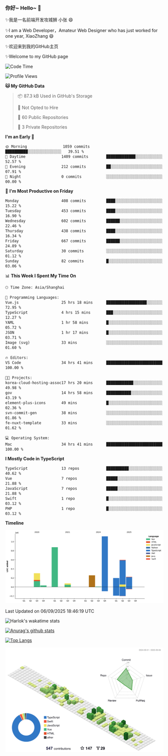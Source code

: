 ### 你好~ Hello~ 👋

✨我是一名前端开发攻城狮 小张 😄

✨I am a Web Developer，Amateur Web Designer who has just worked for one year, XiaoZhang 😄

✨欢迎来到我的GitHub主页

✨Welcome to my GitHub page
<!--
**7148505/7148505** is a ✨ _special_ ✨ repository because its `README.md` (this file) appears on your GitHub profile.

Here are some ideas to get you started:

- 🔭 I’m currently working on ...
- 🌱 I’m currently learning ...
- 👯 I’m looking to collaborate on ...
- 🤔 I’m looking for help with ...
- 💬 Ask me about ...
- 📫 How to reach me: ...
- 😄 Pronouns: ...
- ⚡ Fun fact: ...
-->

<!--START_SECTION:waka-->
![Code Time](http://img.shields.io/badge/Code%20Time-2%2C959%20hrs%2045%20mins-blue)

![Profile Views](http://img.shields.io/badge/Profile%20Views-0-blue)

**🐱 My GitHub Data** 

> 📦 87.3 kB Used in GitHub's Storage 
 > 
> 🚫 Not Opted to Hire
 > 
> 📜 60 Public Repositories 
 > 
> 🔑 3 Private Repositories 
 > 
**I'm an Early 🐤** 

```text
🌞 Morning                1059 commits        ██████████░░░░░░░░░░░░░░░   39.51 % 
🌆 Daytime                1409 commits        █████████████░░░░░░░░░░░░   52.57 % 
🌃 Evening                212 commits         ██░░░░░░░░░░░░░░░░░░░░░░░   07.91 % 
🌙 Night                  0 commits           ░░░░░░░░░░░░░░░░░░░░░░░░░   00.00 % 
```
📅 **I'm Most Productive on Friday** 

```text
Monday                   408 commits         ████░░░░░░░░░░░░░░░░░░░░░   15.22 % 
Tuesday                  453 commits         ████░░░░░░░░░░░░░░░░░░░░░   16.90 % 
Wednesday                602 commits         ██████░░░░░░░░░░░░░░░░░░░   22.46 % 
Thursday                 438 commits         ████░░░░░░░░░░░░░░░░░░░░░   16.34 % 
Friday                   667 commits         ██████░░░░░░░░░░░░░░░░░░░   24.89 % 
Saturday                 30 commits          ░░░░░░░░░░░░░░░░░░░░░░░░░   01.12 % 
Sunday                   82 commits          █░░░░░░░░░░░░░░░░░░░░░░░░   03.06 % 
```


📊 **This Week I Spent My Time On** 

```text
🕑︎ Time Zone: Asia/Shanghai

💬 Programming Languages: 
Vue.js                   25 hrs 18 mins      ██████████████████░░░░░░░   72.95 % 
TypeScript               4 hrs 15 mins       ███░░░░░░░░░░░░░░░░░░░░░░   12.27 % 
YAML                     1 hr 58 mins        █░░░░░░░░░░░░░░░░░░░░░░░░   05.72 % 
JSON                     1 hr 17 mins        █░░░░░░░░░░░░░░░░░░░░░░░░   03.71 % 
Image (svg)              33 mins             ░░░░░░░░░░░░░░░░░░░░░░░░░   01.60 % 

🔥 Editors: 
VS Code                  34 hrs 41 mins      █████████████████████████   100.00 % 

🐱‍💻 Projects: 
korea-cloud-hosting-assoc17 hrs 20 mins      ████████████░░░░░░░░░░░░░   49.98 % 
gov                      14 hrs 58 mins      ███████████░░░░░░░░░░░░░░   43.19 % 
element-plus-icons       49 mins             █░░░░░░░░░░░░░░░░░░░░░░░░   02.36 % 
svn-commit-gen           38 mins             ░░░░░░░░░░░░░░░░░░░░░░░░░   01.86 % 
fe-nuxt-template         33 mins             ░░░░░░░░░░░░░░░░░░░░░░░░░   01.62 % 

💻 Operating System: 
Mac                      34 hrs 41 mins      █████████████████████████   100.00 % 
```

**I Mostly Code in TypeScript** 

```text
TypeScript               13 repos            ██████████░░░░░░░░░░░░░░░   40.62 % 
Vue                      7 repos             █████░░░░░░░░░░░░░░░░░░░░   21.88 % 
JavaScript               7 repos             █████░░░░░░░░░░░░░░░░░░░░   21.88 % 
Swift                    1 repo              █░░░░░░░░░░░░░░░░░░░░░░░░   03.12 % 
PHP                      1 repo              █░░░░░░░░░░░░░░░░░░░░░░░░   03.12 % 
```



**Timeline**

![Lines of Code chart](https://raw.githubusercontent.com/littleCareless/littleCareless/master/assets/bar_graph.png)


 Last Updated on 06/09/2025 18:46:19 UTC
<!--END_SECTION:waka-->
![Harlok's wakatime stats](https://github-readme-stats.vercel.app/api/wakatime?username=littleCareless)

[![Anurag's github stats](https://github-readme-stats.vercel.app/api?username=littleCareless)](https://github.com/anuraghazra/github-readme-stats)

[![Top Langs](https://github-readme-stats.vercel.app/api/top-langs/?username=littleCareless&layout=compact)](https://github.com/anuraghazra/github-readme-stats)

![](./profile-3d-contrib/profile-green-animate.svg)
